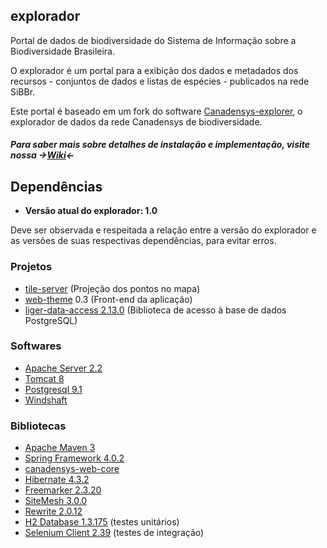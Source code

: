 ## explorador

Portal de dados de biodiversidade do Sistema de Informação sobre a Biodiversidade Brasileira.

O explorador é um portal para a exibição dos dados e metadados dos recursos - conjuntos de dados e listas de espécies - publicados na rede SiBBr.

Este portal é baseado em um fork do software [Canadensys-explorer](https://github.com/Canadensys/canadensys-explorer), o explorador de dados da rede Canadensys de biodiversidade.

##### Para saber mais sobre detalhes de instalação e implementação, visite nossa →[Wiki](https://github.com/sibbr/explorador/wiki)← #####

## Dependências

-    **Versão atual do explorador: 1.0**

Deve ser observada e respeitada a relação entre a versão do explorador e as versões de suas respectivas dependências, para evitar erros.

### Projetos
* [tile-server](https://github.com/sibbr/tile-server) (Projeção dos pontos no mapa)
* [web-theme](https://github.com/sibbr/web-theme) 0.3 (Front-end da aplicação)
* [liger-data-access 2.13.0](https://github.com/WingLongitude/liger-data-access) (Biblioteca de acesso à base de dados PostgreSQL)

### Softwares
* [Apache Server 2.2](http://httpd.apache.org/)
* [Tomcat 8](http://tomcat.apache.org/)
* [Postgresql 9.1](http://www.postgresql.org/)
* [Windshaft](https://github.com/CartoDB/Windshaft)

### Bibliotecas
* [Apache Maven 3](http://maven.apache.org/)
* [Spring Framework 4.0.2](http://www.springsource.org/spring-framework)
* [canadensys-web-core](https://github.com/Canadensys/canadensys-web-core)
* [Hibernate 4.3.2](http://www.hibernate.org/)
* [Freemarker 2.3.20](http://freemarker.sourceforge.net/)
* [SiteMesh 3.0.0](https://github.com/sitemesh/sitemesh2/)
* [Rewrite 2.0.12](https://github.com/ocpsoft/rewrite)
* [H2 Database 1.3.175](http://www.h2database.com) (testes unitários)
* [Selenium Client 2.39](http://docs.seleniumhq.org/download/) (testes de integração)
